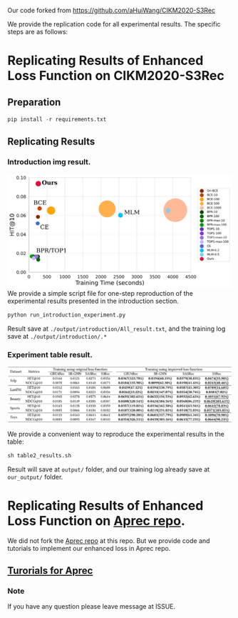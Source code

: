 Our code forked from https://github.com/aHuiWang/CIKM2020-S3Rec

We provide the replication code for all experimental results. The specific steps are as follows:

# Replicating Results of Enhanced Loss Function on CIKM2020-S3Rec

## Preparation 
```python
pip install -r requirements.txt
```

## Replicating Results
### Introduction img result.
![introduction](introduction.svg)
We provide a simple script file for one-step reproduction of the experimental results presented in the introduction section.

```python
python run_introduction_experiment.py
```

Result save at `./output/introduction/All_result.txt`, and the training log save at  `./output/introduction/.*`

### Experiment table result.
![Table2](table2.jpg)

We provide a convenient way to reproduce the experimental results in the table:

```python
sh table2_results.sh
```

Result will save at `output/` folder, and our training log already save at `our_output/` folder.

# Replicating Results of Enhanced Loss Function on [Aprec repo](https://github.com/asash/bert4rec_repro).

We did not fork the [Aprec repo](https://github.com/asash/bert4rec_repro) at this repo. But we provide code and tutorials to implement our enhanced  loss in Aprec repo.

## [Turorials for Aprec](./Aprec_change/README.md)

### Note
If you have any question please leave message at ISSUE.
